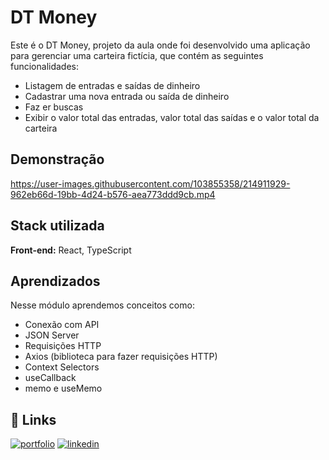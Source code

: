 # DT Money

Este é o DT Money, projeto da aula onde foi desenvolvido uma aplicação para gerenciar uma carteira fictícia, que contém as seguintes funcionalidades:

- Listagem de entradas e saídas de dinheiro
- Cadastrar uma nova entrada ou saída de dinheiro
- Faz er buscas
- Exibir o valor total das entradas, valor total das saídas e o valor total da carteira

## Demonstração

https://user-images.githubusercontent.com/103855358/214911929-962eb66d-19bb-4d24-b576-aea773ddd9cb.mp4

## Stack utilizada

**Front-end:** React, TypeScript

## Aprendizados

Nesse módulo aprendemos conceitos como:

- Conexão com API
- JSON Server
- Requisições HTTP
- Axios (biblioteca para fazer requisições HTTP)
- Context Selectors
- useCallback
- memo e useMemo

## 🔗 Links

[![portfolio](https://img.shields.io/badge/my_portfolio-000?style=for-the-badge&logo=ko-fi&logoColor=white)](https://felipepeduardo.github.io/Portfolio/)
[![linkedin](https://img.shields.io/badge/linkedin-0A66C2?style=for-the-badge&logo=linkedin&logoColor=white)](https://www.linkedin.com/in/felipepereiraeduardo/)
